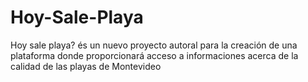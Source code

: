 # Hoy-Sale-Playa
Hoy sale playa? és un nuevo proyecto autoral para la creación de una plataforma donde proporcionará acceso a informaciones acerca de la calidad de las playas de Montevideo

